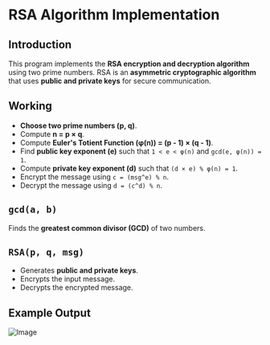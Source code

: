 # RSA Algorithm Implementation

## Introduction

This program implements the **RSA encryption and decryption algorithm** using two prime numbers. RSA is an **asymmetric cryptographic algorithm** that uses **public and private keys** for secure communication.

## Working

- **Choose two prime numbers (p, q)**.
- Compute **n = p × q**.
- Compute **Euler's Totient Function (φ(n)) = (p - 1) × (q - 1)**.
- Find **public key exponent (e)** such that `1 < e < φ(n)` and `gcd(e, φ(n)) = 1`.
- Compute **private key exponent (d)** such that `(d × e) % φ(n) = 1`.
- Encrypt the message using `c = (msg^e) % n`.
- Decrypt the message using `d = (c^d) % n`.

## `gcd(a, b)`

Finds the **greatest common divisor (GCD)** of two numbers.

## `RSA(p, q, msg)`

- Generates **public and private keys**.
- Encrypts the input message.
- Decrypts the encrypted message.

## Example Output
![Image](https://github.com/user-attachments/assets/a604e913-39dc-4d94-bf54-166d701ed274)

